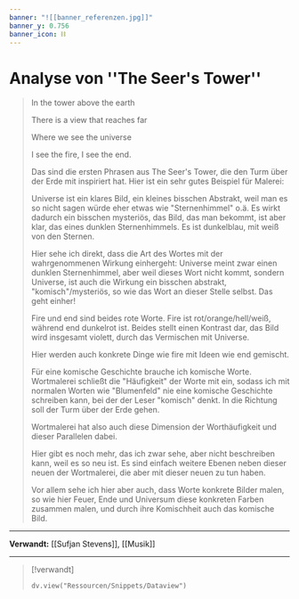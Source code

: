 ```yaml
---
banner: "![[banner_referenzen.jpg]]"
banner_y: 0.756
banner_icon: ⛓️
---
```


# Analyse von ''The Seer's Tower''

> In the tower above the earth
> 
> There is a view that reaches far
> 
> Where we see the universe
> 
> I see the fire, I see the end.
> 
> Das sind die ersten Phrasen aus The Seer's Tower, die den Turm über der Erde mit inspiriert hat. Hier ist ein sehr gutes Beispiel für Malerei:
> 
> Universe ist ein klares Bild, ein kleines bisschen Abstrakt, weil man es so nicht sagen würde eher etwas wie "Sternenhimmel" o.ä. Es wirkt dadurch ein bisschen mysteriös, das Bild, das man bekommt, ist aber klar, das eines dunklen Sternenhimmels. Es ist dunkelblau, mit weiß von den Sternen.
> 
> Hier sehe ich direkt, dass die Art des Wortes mit der wahrgenommenen Wirkung einhergeht: Universe meint zwar einen dunklen Sternenhimmel, aber weil dieses Wort nicht kommt, sondern Universe, ist auch die Wirkung ein bisschen abstrakt, "komisch"/mysteriös, so wie das Wort an dieser Stelle selbst. Das geht einher!
> 
> Fire und end sind beides rote Worte. Fire ist rot/orange/hell/weiß, während end dunkelrot ist. Beides stellt einen Kontrast dar, das Bild wird insgesamt violett, durch das Vermischen mit Universe.
> 
> Hier werden auch konkrete Dinge wie fire mit Ideen wie end gemischt.
> 
> Für eine komische Geschichte brauche ich komische Worte. Wortmalerei schließt die "Häufigkeit" der Worte mit ein, sodass ich mit normalen Worten wie "Blumenfeld" nie eine komische Geschichte schreiben kann, bei der der Leser "komisch" denkt. In die Richtung soll der Turm über der Erde gehen.
> 
> Wortmalerei hat also auch diese Dimension der Worthäufigkeit und dieser Parallelen dabei.
> 
> Hier gibt es noch mehr, das ich zwar sehe, aber nicht beschreiben kann, weil es so neu ist. Es sind einfach weitere Ebenen neben dieser neuen der Wortmalerei, die aber mit dieser neuen zu tun haben.
> 
> Vor allem sehe ich hier aber auch, dass Worte konkrete Bilder malen, so wie hier Feuer, Ende und Universum diese konkreten Farben zusammen malen, und durch ihre Komischheit auch das komische Bild.

---

**Verwandt:** [[Sufjan Stevens]], [[Musik]]

---

> [!verwandt]
> ```dataviewjs
> dv.view("Ressourcen/Snippets/Dataview")
> ```